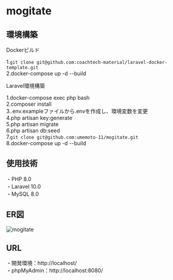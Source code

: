 # mogitate

## 環境構築

Dockerビルド

1.`git clone git@github.com:coachtech-material/laravel-docker-template.git`  
2.docker-compose up -d --build

Laravel環境構築

1.docker-compose exec php bash  
2.composer install  
3..env.exampleファイルから.envを作成し、環境変数を変更  
4.php artisan key:generate  
5.php artisan migrate  
6.php artisan db:seed  
7.`git clone git@github.com:umemoto-11/mogitate.git`  
8.docker-compose up -d --build

## 使用技術

・PHP 8.0  
・Laravel 10.0  
・MySQL 8.0

## ER図

![mogitate](https://github.com/user-attachments/assets/2b044dee-a986-4a86-acb4-7c4911ff131f)

## URL

・開発環境：http://localhost/  
・phpMyAdmin：http://localhost:8080/